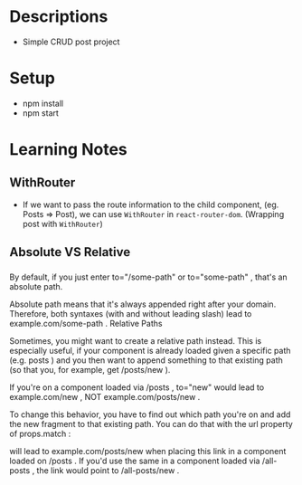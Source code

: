 # Descriptions
- Simple CRUD post project

# Setup
- npm install
- npm start


# Learning Notes

## WithRouter
- If we want to pass the route information to the child component, (eg. Posts => Post),
we can use `WithRouter` in `react-router-dom`. (Wrapping post with `WithRouter`)

## Absolute VS Relative
### <Link />
By default, if you just enter to="/some-path"  or to="some-path" , that's an absolute path.

Absolute path means that it's always appended right after your domain. Therefore, both syntaxes (with and without leading slash) lead to example.com/some-path .
Relative Paths

Sometimes, you might want to create a relative path instead. This is especially useful, if your component is already loaded given a specific path (e.g. posts ) and you then want to append something to that existing path (so that you, for example, get /posts/new ).

If you're on a component loaded via /posts , to="new"  would lead to example.com/new , NOT example.com/posts/new .

To change this behavior, you have to find out which path you're on and add the new fragment to that existing path. You can do that with the url  property of props.match :

<Link to={props.match.url + '/new'}>  will lead to example.com/posts/new  when placing this link in a component loaded on /posts . If you'd use the same <Link>  in a component loaded via /all-posts , the link would point to /all-posts/new .
